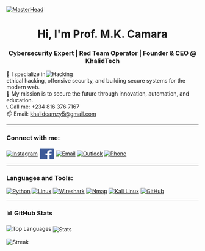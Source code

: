 [![MasterHead](https://media.giphy.com/media/ZVik7pBtu9dNS/giphy.gif)](https://khalidtech.com)

<h1 align="center">Hi, I'm Prof. M.K. Camara</h1>
<h3 align="center">Cybersecurity Expert | Red Team Operator | Founder & CEO @ KhalidTech</h3>

<img align="right" alt="Hacking" width="400" src="https://media.tenor.com/2uyENRmiUt0AAAAC/coding.gif" />

🔐 I specialize in ethical hacking, offensive security, and building secure systems for the modern web.  
🚀 My mission is to secure the future through innovation, automation, and education.  
📞 Call me: +234 816 376 7167  
📫 Email: khalidcamzy5@gmail.com

---

<h3 align="left">Connect with me:</h3>
<p align="left">
<a href="https://instagram.com/profmkcamara624" target="blank"><img align="center" src="https://raw.githubusercontent.com/devicons/devicon/master/icons/instagram/instagram-original.svg" alt="Instagram" height="30" width="40" /></a>
<a href="https://web.facebook.com/profile.php?id=61578622499738" target="blank"><img align="center" src="https://raw.githubusercontent.com/devicons/devicon/master/icons/facebook/facebook-original.svg" alt="Facebook" height="30" width="40" /></a>
<a href="mailto:khalidcamzy5@gmail.com" target="blank"><img align="center" src="https://cdn.simpleicons.org/gmail/EA4335" alt="Email" height="30" width="40" /></a>
<a href="mailto:khalidtech2024@outlook.com" target="blank"><img align="center" src="https://cdn.simpleicons.org/microsoftoutlook/0078D4" alt="Outlook" height="30" width="40" /></a>
<a href="tel:+2348163767167" target="blank"><img align="center" src="https://cdn.simpleicons.org/whatsapp/25D366" alt="Phone" height="30" width="40" /></a>
</p>

---

<h3 align="left">Languages and Tools:</h3>
<p align="left">
<a href="https://www.python.org" target="_blank"><img src="https://cdn.simpleicons.org/python/3776AB" alt="Python" width="40" height="40"/></a>
<a href="https://www.linux.org/" target="_blank"><img src="https://cdn.simpleicons.org/linux/000000" alt="Linux" width="40" height="40"/></a>
<a href="https://www.wireshark.org/" target="_blank"><img src="https://cdn.simpleicons.org/wireshark/1679A7" alt="Wireshark" width="40" height="40"/></a>
<a href="https://nmap.org" target="_blank"><img src="https://upload.wikimedia.org/wikipedia/commons/0/0d/Nmap-logo.svg" alt="Nmap" width="40" height="40"/></a>
<a href="https://www.kali.org" target="_blank"><img src="https://cdn.simpleicons.org/kalilinux/557C94" alt="Kali Linux" width="40" height="40"/></a>
<a href="https://github.com" target="_blank"><img src="https://cdn.simpleicons.org/github/181717" alt="GitHub" width="40" height="40"/></a>
</p>

---

<h3 align="left">📊 GitHub Stats</h3>
<p>
<img align="left" src="https://github-readme-stats.vercel.app/api/top-langs?username=profmkcamara&show_icons=true&locale=en&layout=compact&theme=tokyonight" alt="Top Languages" />
</p>

<p>&nbsp;<img align="center" src="https://github-readme-stats.vercel.app/api?username=profmkcamara&show_icons=true&locale=en&theme=tokyonight" alt="Stats" /></p>

<p><img align="center" src="https://github-readme-streak-stats.herokuapp.com/?user=profmkcamara&theme=tokyonight" alt="Streak" /></p>
